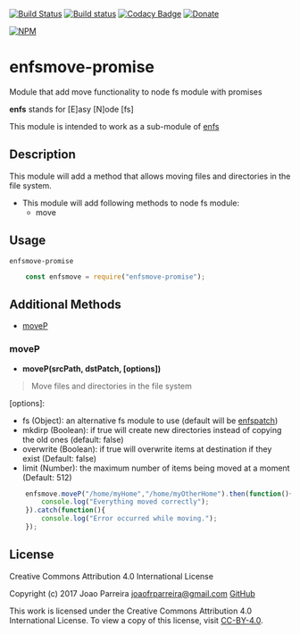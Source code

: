 [![Build Status](https://travis-ci.org/n3okill/enfsmove-promise.svg)](https://travis-ci.org/n3okill/enfsmove-promise)
[![Build status](https://ci.appveyor.com/api/projects/status/7sa7do8hf79c4j5d?svg=true)](https://ci.appveyor.com/project/n3okill/enfsmove-promise)
[![Codacy Badge](https://api.codacy.com/project/badge/grade/8721ee3980094b75913805efc931bff4)](https://www.codacy.com/app/n3okill/enfsmove-promise)
[![Donate](https://www.paypalobjects.com/en_US/i/btn/btn_donate_SM.gif)](https://www.paypal.com/cgi-bin/webscr?cmd=_s-xclick&hosted_button_id=64PYTCDH5UNZ6)

[![NPM](https://nodei.co/npm/enfsmove-promise.png)](https://nodei.co/npm/enfsmove-promise/)

enfsmove-promise
================
Module that add move functionality to node fs module with promises

**enfs** stands for [E]asy [N]ode [fs]

This module is intended to work as a sub-module of [enfs](https://www.npmjs.com/package/enfs)


Description
-----------
This module will add a method that allows moving files and directories in the file system.

- This module will add following methods to node fs module:
  * move
  
Usage
-----
`enfsmove-promise`

```js
    const enfsmove = require("enfsmove-promise");
```


Additional Methods
------------------
- [moveP](#moveP)


### moveP
  - **moveP(srcPath, dstPatch, [options])**

> Move files and directories in the file system

[options]:
  * fs (Object): an alternative fs module to use (default will be [enfspatch](https://www.npmjs.com/package/enfspatch))
  * mkdirp (Boolean): if true will create new directories instead of copying the old ones (default: false)
  * overwrite (Boolean): if true will overwrite items at destination if they exist (Default: false)
  * limit (Number): the maximum number of items being moved at a moment (Default: 512)
  

```js
    enfsmove.moveP("/home/myHome","/home/myOtherHome").then(function(){
        console.log("Everything moved correctly");
    }).catch(function(){
        console.log("Error occurred while moving.");
    });
```


License
-------

Creative Commons Attribution 4.0 International License

Copyright (c) 2017 Joao Parreira <joaofrparreira@gmail.com> [GitHub](https://github.com/n3okill)

This work is licensed under the Creative Commons Attribution 4.0 International License. 
To view a copy of this license, visit [CC-BY-4.0](http://creativecommons.org/licenses/by/4.0/).


